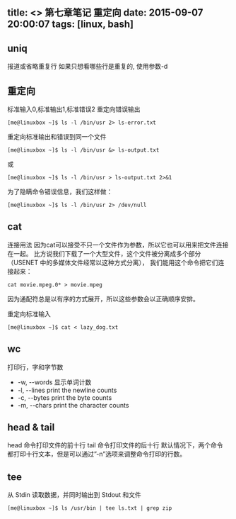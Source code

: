 title: <<The Linux Command Line>> 第七章笔记 重定向
date: 2015-09-07 20:00:07
tags: [linux, bash]
---
## uniq
报道或省略重复行
如果只想看哪些行是重复的, 使用参数-d

## 重定向
标准输入0,标准输出1,标准错误2
重定向错误输出
```
[me@linuxbox ~]$ ls -l /bin/usr 2> ls-error.txt
```
重定向标准输出和错误到同一个文件
```
[me@linuxbox ~]$ ls -l /bin/usr &> ls-output.txt
```
或
```
[me@linuxbox ~]$ ls -l /bin/usr > ls-output.txt 2>&1
```
为了隐瞒命令错误信息，我们这样做：
```
[me@linuxbox ~]$ ls -l /bin/usr 2> /dev/null
```

## cat
连接用法
因为cat可以接受不只一个文件作为参数，所以它也可以用来把文件连接在一起。
比方说我们下载了一个大型文件，这个文件被分离成多个部分（USENET 中的多媒体文件经常以这种方式分离），
我们能用这个命令把它们连接起来：
```
cat movie.mpeg.0* > movie.mpeg
```
因为通配符总是以有序的方式展开，所以这些参数会以正确顺序安排。

重定向标准输入
```
[me@linuxbox ~]$ cat < lazy_dog.txt
```

## wc
打印行，字和字节数
* -w, --words            显示单词计数
* -l, --lines            print the newline counts
* -c, --bytes            print the byte counts
* -m, --chars            print the character counts

## head & tail
head 命令打印文件的前十行
tail 命令打印文件的后十行
默认情况下，两个命令 都打印十行文本，但是可以通过”-n”选项来调整命令打印的行数。

## tee
从 Stdin 读取数据，并同时输出到 Stdout 和文件
```
[me@linuxbox ~]$ ls /usr/bin | tee ls.txt | grep zip
```

